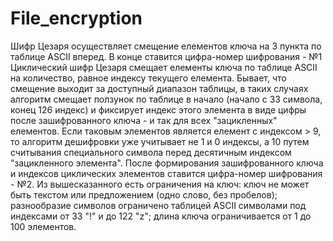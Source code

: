 # File_encryption
Шифр Цезаря осуществляет смещение елементов ключа на 3 пункта по таблице ASCII вперед. В конце ставится цифра-номер шифрования - №1
Циклический шифр Цезаря смещает елементы ключа по таблице ASCII на количество, равное индексу текущего елемента. Бывает, что смещение выходит за доступный диапазон таблицы, в таких случаях алгоритм смещает ползунок по таблице в начало (начало с 33 символа, конец 126 индекс) и фиксирует индекс этого элемента в виде цифры после зашифрованного ключа - и так для всех "зацикленных" елементов. Если таковым элементов является елемент с индексом > 9, то алгоритм дешифровки уже учитывает не 1 и 0 индексы, а 10 путем считывания специального символа перед десятичным индексом "зацикленного элемента". После формирования зашифрованного ключа и индексов циклических элементов ставится цифра-номер шифрования - №2.
Из вышесказанного есть ограничения на ключ:
    ключ не может быть текстом или предложением (одно слово, без пробелов);
    разнообразие символов ограничено таблицей ASCII символами под индексами от 33 "!" и до 122 "z";
    длина ключа ограничивается от 1 до 100 элементов.
